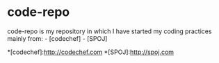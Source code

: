 code-repo
=========
code-repo is my repository in which I have started my coding practices mainly from:
	- [codechef]
	- [SPOJ]
	
	
*[codechef]:http://codechef.com
*[SPOJ]:http://spoj.com

	
